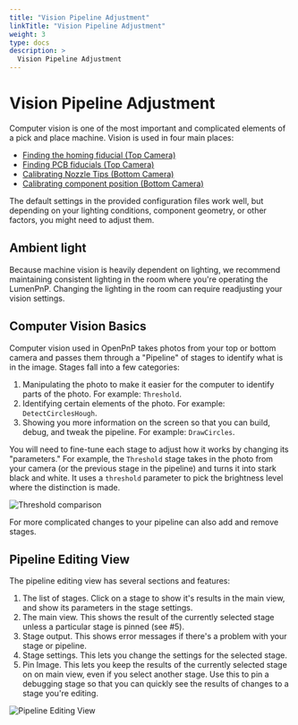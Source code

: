```yaml
---
title: "Vision Pipeline Adjustment"
linkTitle: "Vision Pipeline Adjustment"
weight: 3
type: docs
description: >
  Vision Pipeline Adjustment
---
```

# Vision Pipeline Adjustment

Computer vision is one of the most important and complicated elements of a pick and place machine. Vision is used in four main places:

- [Finding the homing fiducial (Top Camera)](2-homing-fiducial-pipeline.md)
- [Finding PCB fiducials (Top Camera)](3-pcb-fiducial-pipeline.md)
- [Calibrating Nozzle Tips (Bottom Camera)](4-nozzle-calibration-pipeline.md)
- [Calibrating component position (Bottom Camera)](5-part-identification-pipeline.md)

The default settings in the provided configuration files work well, but depending on your lighting conditions, component geometry, or other factors, you might need to adjust them.

## Ambient light

Because machine vision is heavily dependent on lighting, we recommend maintaining consistent lighting in the room where you're operating the LumenPnP. Changing the lighting in the room can require readjusting your vision settings.

## Computer Vision Basics

Computer vision used in OpenPnP takes photos from your top or bottom camera and passes them through a "Pipeline" of stages to identify what is in the image. Stages fall into a few categories:

1. Manipulating the photo to make it easier for the computer to identify parts of the photo. For example: `Threshold`.
2. Identifying certain elements of the photo. For example: `DetectCirclesHough`.
3. Showing you more information on the screen so that you can build, debug, and tweak the pipeline. For example: `DrawCircles`.

You will need to fine-tune each stage to adjust how it works by changing its "parameters." For example, the `Threshold` stage takes in the photo from your camera (or the previous stage in the pipeline) and turns it into stark black and white. It uses a `threshold` parameter to pick the brightness level where the distinction is made.

![Threshold comparison](images/threshold-comparison-general.png)

For more complicated changes to your pipeline can also add and remove stages.

## Pipeline Editing View

The pipeline editing view has several sections and features:

1. The list of stages. Click on a stage to show it's results in the main view, and show its parameters in the stage settings.
2. The main view. This shows the result of the currently selected stage unless a particular stage is pinned (see #5).
3. Stage output. This shows error messages if there's a problem with your stage or pipeline.
4. Stage settings. This lets you change the settings for the selected stage.
5. Pin Image. This lets you keep the results of the currently selected stage on on main view, even if you select another stage. Use this to pin a debugging stage so that you can quickly see the results of changes to a stage you're editing.

![Pipeline Editing View](images/pipeline-organization.png)
